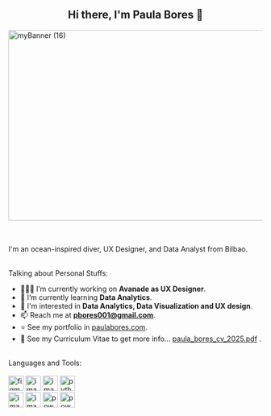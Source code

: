 
<h2 align="center" tabindex="-1" class="heading-element" dir="auto">Hi there, I'm <span class="color:#7368FF">Paula Bores</span> 👋</h2>
<img width="1411" height="378" alt="myBanner (16)" src="https://github.com/user-attachments/assets/837d62cb-c3e4-4591-a406-75b5157f54d5" />
<br><br><br>

I'm an ocean-inspired diver, UX Designer, and Data Analyst from Bilbao.<br><br>

Talking about Personal Stuffs: <br>

- 👨🏽‍💻 I’m currently working on **Avanade as UX Designer**.
- 🌱 I’m currently learning **Data Analytics**.
- 🤔 I'm interested in **Data Analytics, Data Visualization and UX design**.
- 📫 Reach me at **pbores001@gmail.com**.
- ⭐ See my portfolio in [paulabores.com](https://www.paulabores.com/).
- 📝 See my Curriculum Vitae to get more info... [paula_bores_cv_2025.pdf](https://github.com/user-attachments/files/21989099/paula_bores_cv_2025.pdf) .<br><br>


Languages and Tools: <br><br>
<img width="30" height="30" alt="figma_png" src="https://github.com/user-attachments/assets/72b61e8b-893d-4f92-a67a-9be6c7428542" />
<img width="30" height="30" alt="image" src="https://github.com/user-attachments/assets/18420b22-4d16-408e-9515-a4d070fe9332" />
<img width="30" height="30" alt="image" src="https://github.com/user-attachments/assets/0d0aaca5-f588-49da-bae8-eaf61cb6d670" />
<img width="30" height="30" alt="python" src="https://github.com/user-attachments/assets/ca4cc483-765a-40c9-8023-ab86809dcd7a" /> <br>
<img width="30" height="30" alt="image" src="https://github.com/user-attachments/assets/e95b517c-2290-4709-bb5b-6cdabf54ad27" />
<img width="30" height="30" alt="image" src="https://github.com/user-attachments/assets/d69f4ad3-4b97-4145-832c-bad29109e290" />
<img width="30" height="30" alt="powerBI" src="https://github.com/user-attachments/assets/1bd30b08-57d8-439f-9460-6bbe93512899" />
<img width="30" height="30" alt="powerapps" src="https://github.com/user-attachments/assets/e9223e90-8206-4a40-9dbd-edaee4401c5e" />






     
     
     
     



